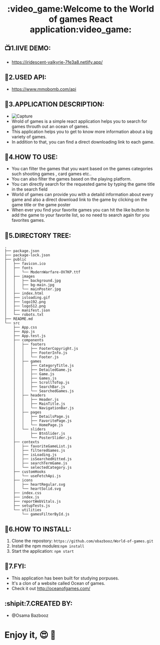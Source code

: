 <h1 align="center">
  :video_game:Welcome to the World of games React application:video_game:
</h1>


## :tv:1.lIVE DEMO:
* https://iridescent-valkyrie-7fe3a8.netlify.app/


## :link:2.USED API:
* https://www.mmobomb.com/api

## :bookmark_tabs:3.APPLICATION DESCRIPTION:
* ![Capture](https://user-images.githubusercontent.com/90429106/168819458-1de23ebe-6780-43df-9121-f7e05e435264.PNG)
* Wrold of games is a simple react application helps you to search for games throuth out an ocean of games.
* This application helps you to get to know more information about a big variety of games.
* In addition to that, you can find a direct downloading link to each game.
 

## :electric_plug:4.HOW TO USE:
* You can filter the games that you want based on the games categories such shooting games , card games etc..  
* You can also filter the games based on the playing platform.
* You can directly search for the requested game by typing the game title in the search field
* World of games can provide you with a detaild information about every game and also a  direct download link to the game by clicking  on the game title or the game poster
* When ever you find your favorite games you can hit the like button to add the game to your favorite list, so no need to search again for you favorites games.


## :deciduous_tree:5.DIRECTORY TREE:
```
.
├── package.json
├── package-lock.json
├── public
│   ├── favicon.ico
│   ├── fonts
│   │   └── ModernWarfare-OV7KP.ttf
│   ├── images
│   │   ├── background.jpg
│   │   ├── bg-main.jpg
│   │   └── mainPoster.jpg
│   ├── index.html
│   ├── isloading.gif
│   ├── logo192.png
│   ├── logo512.png
│   ├── manifest.json
│   └── robots.txt
├── README.md
└── src
    ├── App.css
    ├── App.js
    ├── App.test.js
    ├── components
    │   ├── footers
    │   │   ├── FooterCopyright.js
    │   │   ├── FooterInfo.js
    │   │   └── Footer.js
    │   ├── games
    │   │   ├── CategoryTitle.js
    │   │   ├── DetailedGame.js
    │   │   ├── Game.js
    │   │   ├── Games.js
    │   │   ├── ScrollToTop.js
    │   │   ├── SearchBar.js
    │   │   └── SearchedGames.js
    │   ├── headers
    │   │   ├── Header.js
    │   │   ├── MainTitle.js
    │   │   └── NavigationBar.js
    │   ├── pages
    │   │   ├── DetailsPage.js
    │   │   ├── FavoritePage.js
    │   │   └── HomePage.js
    │   └── sliders
    │       ├── BtnSlider.js
    │       └── PosterSlider.js
    ├── contexts
    │   ├── favoriteGameList.js
    │   ├── filteredGames.js
    │   ├── isLoading.js
    │   ├── isSearchedHitted.js
    │   ├── searchTermGame.js
    │   └── selectedCategory.js
    ├── customHooks
    │   └── useFetchApi.js
    ├── icons
    │   ├── heartRegular.svg
    │   └── heartSolid.svg
    ├── index.css
    ├── index.js
    ├── reportWebVitals.js
    ├── setupTests.js
    └── utilities
        └── gamesFilterById.js
```


## :electric_plug:6.HOW TO INSTALL:
1. Clone the repostory: ` https://github.com/obazbooz/World-of-games.git `
2. Install the npm modules:` npm install ` 
3. Start the application: ` npm start ` 


## :paw_prints:7.FYI:
* This application has been built for studying porpuses.
* It's a clon of a website called Ocean of games.
* Check it out http://oceanofgames.com/

## :shipit:7.CREATED BY:
* @Osama Bazbooz

# Enjoy it, :heart_eyes: :gift_heart:


